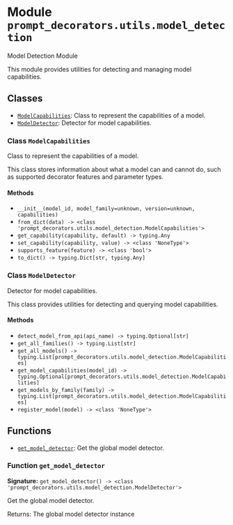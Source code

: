 # Module `prompt_decorators.utils.model_detection`

Model Detection Module

This module provides utilities for detecting and managing model capabilities.

## Classes

- [`ModelCapabilities`](#class-modelcapabilities): Class to represent the capabilities of a model.
- [`ModelDetector`](#class-modeldetector): Detector for model capabilities.

### Class `ModelCapabilities`

Class to represent the capabilities of a model.

This class stores information about what a model can and cannot do,
such as supported decorator features and parameter types.

#### Methods

- `__init__(model_id, model_family=unknown, version=unknown, capabilities)`
- `from_dict(data) -> <class 'prompt_decorators.utils.model_detection.ModelCapabilities'>`
- `get_capability(capability, default) -> typing.Any`
- `set_capability(capability, value) -> <class 'NoneType'>`
- `supports_feature(feature) -> <class 'bool'>`
- `to_dict() -> typing.Dict[str, typing.Any]`

### Class `ModelDetector`

Detector for model capabilities.

This class provides utilities for detecting and querying model capabilities.

#### Methods

- `detect_model_from_api(api_name) -> typing.Optional[str]`
- `get_all_families() -> typing.List[str]`
- `get_all_models() -> typing.List[prompt_decorators.utils.model_detection.ModelCapabilities]`
- `get_model_capabilities(model_id) -> typing.Optional[prompt_decorators.utils.model_detection.ModelCapabilities]`
- `get_models_by_family(family) -> typing.List[prompt_decorators.utils.model_detection.ModelCapabilities]`
- `register_model(model) -> <class 'NoneType'>`

## Functions

- [`get_model_detector`](#function-get_model_detector): Get the global model detector.

### Function `get_model_detector`

**Signature:** `get_model_detector() -> <class 'prompt_decorators.utils.model_detection.ModelDetector'>`

Get the global model detector.

Returns:
    The global model detector instance

